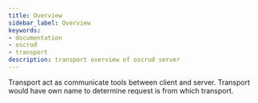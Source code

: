 ```yaml
---
title: Overview
sidebar_label: Overview
keywords:
- documentation
- oscrud
- transport
description: transport overview of oscrud server
---
```


Transport act as communicate tools between client and server. Transport would have own name to determine request is from which transport.